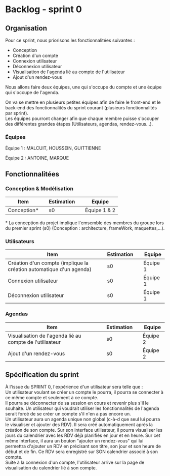 # Backlog - sprint 0

## Organisation
Pour ce sprint, nous priorisons les fonctionnalitées suivantes : 
- Conception
- Création d'un compte
- Connexion utilisateur
- Déconnexion utilisateur
- Visualisation de l'agenda lié au compte de l'utilisateur
- Ajout d'un rendez-vous

Nous allons faire deux équipes, une qui s'occupe du compte et une équipe qui s'occupe de l'agenda.  

On va se mettre en plusieurs petites équipes afin de faire le front-end et le back-end des fonctionnalités du sprint courant (plusieurs fonctionnalités par sprint).  
Les équipes pourront changer afin que chaque membre puisse s'occuper des différentes grandes étapes (Utilisateurs, agendas, rendez-vous...).

### Équipes 
Équipe 1 : MALCUIT, HOUSSEIN, GUITTIENNE

Équipe 2 : ANTOINE, MARQUE


## Fonctionnalitées

### Conception & Modélisation
| Item                  |  | Estimation | | Equipe |
|------------------------|--|-------------|----|--|
| Conception*             | | s0         | | Équipe 1 & 2 |
\* La conception du projet implique l'emsemble des membres du groupe lors du premier sprint (s0) (Conception : architecture, frameWork, maquettes,...).

### Utilisateurs
| Item                  |  | Estimation |  | Equipe |
|------------------------|--|-----------------|--|-|
| Création d'un compte (implique la création automatique d'un agenda)      | | s0 | | Équipe 1 |
| Connexion utilisateur   | | s0 | | Équipe 1 |
| Déconnexion utilisateur | | s0 | | Équipe 1 |

### Agendas
| Item                               |  | Estimation | | Equipe |
|------------------------------------|---|----|--------------|--|
| Visualisation de l'agenda lié au compte de l'utilisateur                |  | s0 | | Équipe 2 |
| Ajout d'un rendez-vous                |  | s0 | | Équipe 2 |

## Spécification du sprint
À l'issue du SPRINT 0, l'expérience d'un utilisateur sera telle que :  
Un utilisateur voulant se créer un compte le pourra, il pourra se connecter à ce même compte et seulement à ce compte.  
Il pourra se déconnecter de sa session en cours et revenir plus s'il le souhaite.
Un utilisateur qui voudrait utiliser les fonctionnalités de l'agenda serait forcé de se créer un compte s'il n'en a pas encore un.  
Un utilisateur aura un agenda unique non global (c-à-d que seul lui pourra le visualiser et ajouter des RDV). Il sera créé automatiquement après la création de son compte. Sur son interface utilisateur, il pourra visualiser les jours du calendrier avec les RDV déjà planifiés en jour et en heure. Sur cet même interface, il aura un bouton "ajouter un rendez-vous" qui lui permettra d'ajouter un RDV en précisant son titre, son jour et son heure de début et de fin. Ce RDV sera enregistré sur SON calendrier associé à son compte.  
Suite à la connexion d'un compte, l'utilisateur arrive sur la page de visualisation du calendrier lié à son compte. 